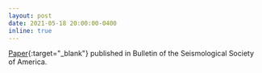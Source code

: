 ```yaml
---
layout: post
date: 2021-05-18 20:00:00-0400
inline: true
---
```


[Paper](https://doi.org/10.1785/0120200364){:target="_blank"} published in Bulletin of the Seismological Society of America.
